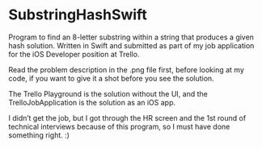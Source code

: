 # SubstringHashSwift

Program to find an 8-letter substring within a string that produces a given hash solution. Written in Swift and submitted as part of my job application for the iOS Developer position at Trello.

Read the problem description in the .png file first, before looking at my code, if you want to give it a shot before you see the solution.

The Trello Playground is the solution without the UI, and the TrelloJobApplication is the solution as an iOS app.

I didn’t get the job, but I got through the HR screen and the 1st round of technical interviews because of this program, so I must have done something right. :)
